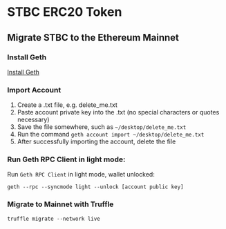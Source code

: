 # STBC ERC20 Token

## Migrate STBC to the Ethereum Mainnet

### Install Geth

[Install Geth](https://github.com/ethereum/go-ethereum/wiki/Building-Ethereum)

### Import Account

1. Create a .txt file, e.g. delete_me.txt
2. Paste account private key into the .txt (no special characters or quotes necessary)
3. Save the file somewhere, such as `~/desktop/delete_me.txt`
4. Run the command `geth account import ~/desktop/delete_me.txt`
5. After successfully importing the account, delete the file

### Run Geth RPC Client in light mode:

Run `Geth RPC Client` in light mode, wallet unlocked:
```shell
geth --rpc --syncmode light --unlock [account public key]
```

### Migrate to Mainnet with Truffle

`truffle migrate --network live`

